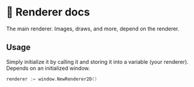 # 🎥 Renderer docs

The main renderer. Images, draws, and more, depend on the renderer.

## Usage

Simply initialize it by calling it and storing it into a variable (your renderer). Depends on an initialized window.

```go
renderer := window.NewRenderer2D()
```
